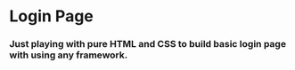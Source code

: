 # Login Page

### Just playing with pure HTML and CSS to build basic login page with using any framework.